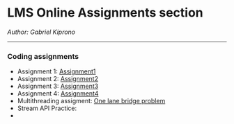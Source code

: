 # LMS Online Assignments section

*Author: Gabriel Kiprono*

---
### Coding assignments
- Assignment 1: [Assignment1](https://github.com/gkiprono/homework-1.1.git)
- Assignment 2: [Assignment2](https://github.com/gkiprono/assignment2.git)
- Assignment 3: [Assignment3](https://github.com/gkiprono/assignment3.git)
- Assignment 4: [Assignment4](https://github.com/gkiprono/assignment-4.git)
- Multithreading assigment:  [One lane bridge problem](https://github.com/gkiprono/one-lane-bridge-problem.git)
- Stream API Practice: 
- 
